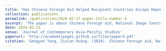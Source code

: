 ```yaml
---
title: "Has Chinese Foreign Aid Helped Recipient Countries Escape Dependent Development - Based on the Perspective of Global Value Chains?"
collection: publications
permalink: /publication/2024-02-17-paper-title-number-4
excerpt: 'The paper is about Chinese Foreign aid, National Image Construction and Global Leadership Generation.It is under review now and please wait for its publication.'
date: 2024-03-21
venue: 'Journal of Contemporary Asia-Pacific Studies'
paperurl: 'http://academicpages.github.io/files/paper3.pdf'
citation: 'Gongyan Yang, Zixian Huang. (2024). Chinese Foreign aid, National Image Construction and Global Leadership Generation: An Empirical Study Based on a Cross-country Sample. <i>Journal of Contemporary Asia-Pacific Studies</i>.'
---
```

